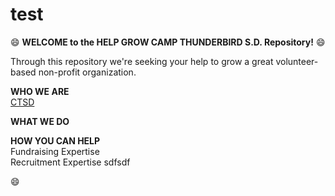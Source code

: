 # test

 :smile: **WELCOME to the HELP GROW CAMP THUNDERBIRD S.D. Repository!**  :smile:  

Through this repository we're seeking your help to grow a great volunteer-based non-profit organization.

**WHO WE ARE**   
[CTSD](https://www.campthunderbirdsd.org/)


**WHAT WE DO**

**HOW YOU CAN HELP**  
Fundraising Expertise  
Recruitment Expertise
sdfsdf


:smile:
